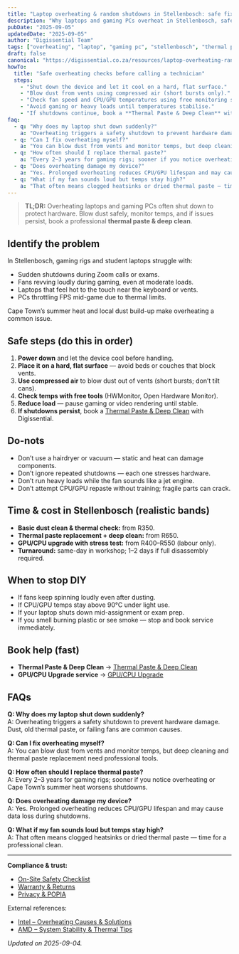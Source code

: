 ```yaml
---
title: "Laptop overheating & random shutdowns in Stellenbosch: safe fixes"
description: "Why laptops and gaming PCs overheat in Stellenbosch, safe DIY steps, and when to book pro thermal paste replacement & cleaning."
pubDate: "2025-09-05"
updatedDate: "2025-09-05"
author: "Digissential Team"
tags: ["overheating", "laptop", "gaming pc", "stellenbosch", "thermal paste"]
draft: false
canonical: "https://digissential.co.za/resources/laptop-overheating-random-shutdowns-stellenbosch/"
howTo:
  title: "Safe overheating checks before calling a technician"
  steps:
    - "Shut down the device and let it cool on a hard, flat surface."
    - "Blow dust from vents using compressed air (short bursts only)."
    - "Check fan speed and CPU/GPU temperatures using free monitoring software."
    - "Avoid gaming or heavy loads until temperatures stabilise."
    - "If shutdowns continue, book a **Thermal Paste & Deep Clean** with Digissential."
faq:
  - q: "Why does my laptop shut down suddenly?"
    a: "Overheating triggers a safety shutdown to prevent hardware damage. Dust, old thermal paste, or failing fans are common causes."
  - q: "Can I fix overheating myself?"
    a: "You can blow dust from vents and monitor temps, but deep cleaning and thermal paste replacement need professional tools."
  - q: "How often should I replace thermal paste?"
    a: "Every 2–3 years for gaming rigs; sooner if you notice overheating or Cape Town’s summer heat worsens shutdowns."
  - q: "Does overheating damage my device?"
    a: "Yes. Prolonged overheating reduces CPU/GPU lifespan and may cause data loss during shutdowns."
  - q: "What if my fan sounds loud but temps stay high?"
    a: "That often means clogged heatsinks or dried thermal paste — time for a professional clean."
---
```


> **TL;DR:** Overheating laptops and gaming PCs often shut down to protect hardware. Blow dust safely, monitor temps, and if issues persist, book a professional **thermal paste & deep clean**.

## Identify the problem

In Stellenbosch, gaming rigs and student laptops struggle with:
- Sudden shutdowns during Zoom calls or exams.  
- Fans revving loudly during gaming, even at moderate loads.  
- Laptops that feel hot to the touch near the keyboard or vents.  
- PCs throttling FPS mid-game due to thermal limits.  

Cape Town’s summer heat and local dust build-up make overheating a common issue.

## Safe steps (do this in order)

1. **Power down** and let the device cool before handling.  
2. **Place it on a hard, flat surface** — avoid beds or couches that block vents.  
3. **Use compressed air** to blow dust out of vents (short bursts; don’t tilt cans).  
4. **Check temps with free tools** (HWMonitor, Open Hardware Monitor).  
5. **Reduce load** — pause gaming or video rendering until stable.  
6. **If shutdowns persist**, book a [Thermal Paste & Deep Clean](/services/thermal-paste-deep-clean/) with Digissential.

## Do-nots

- Don’t use a hairdryer or vacuum — static and heat can damage components.  
- Don’t ignore repeated shutdowns — each one stresses hardware.  
- Don’t run heavy loads while the fan sounds like a jet engine.  
- Don’t attempt CPU/GPU repaste without training; fragile parts can crack.  

## Time & cost in Stellenbosch (realistic bands)

- **Basic dust clean & thermal check:** from R350.  
- **Thermal paste replacement + deep clean:** from R650.  
- **GPU/CPU upgrade with stress test:** from R400–R550 (labour only).  
- **Turnaround:** same-day in workshop; 1–2 days if full disassembly required.  

## When to stop DIY

- If fans keep spinning loudly even after dusting.  
- If CPU/GPU temps stay above 90°C under light use.  
- If your laptop shuts down mid-assignment or exam prep.  
- If you smell burning plastic or see smoke — stop and book service immediately.  

## Book help (fast)

- **Thermal Paste & Deep Clean** → [Thermal Paste & Deep Clean](/services/thermal-paste-deep-clean/)  
- **GPU/CPU Upgrade service** → [GPU/CPU Upgrade](/services/gpu-cpu-upgrade/)  

## FAQs

**Q: Why does my laptop shut down suddenly?**  
A: Overheating triggers a safety shutdown to prevent hardware damage. Dust, old thermal paste, or failing fans are common causes.

**Q: Can I fix overheating myself?**  
A: You can blow dust from vents and monitor temps, but deep cleaning and thermal paste replacement need professional tools.

**Q: How often should I replace thermal paste?**  
A: Every 2–3 years for gaming rigs; sooner if you notice overheating or Cape Town’s summer heat worsens shutdowns.

**Q: Does overheating damage my device?**  
A: Yes. Prolonged overheating reduces CPU/GPU lifespan and may cause data loss during shutdowns.

**Q: What if my fan sounds loud but temps stay high?**  
A: That often means clogged heatsinks or dried thermal paste — time for a professional clean.

---

**Compliance & trust:**  
- [On-Site Safety Checklist](/legal/on-site-safety-checklist/)  
- [Warranty & Returns](/legal/warranty-returns/)  
- [Privacy & POPIA](/legal/privacy-popia-processing-notice/)  

External references:  
- [Intel – Overheating Causes & Solutions](https://www.intel.com/content/www/us/en/gaming/resources/cpu-overheating.html)  
- [AMD – System Stability & Thermal Tips](https://www.amd.com/en/support/kb/faq/pa-200)  

*Updated on 2025-09-04.*

